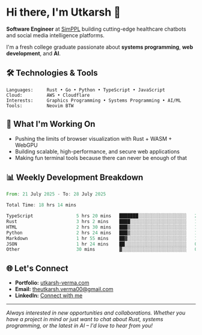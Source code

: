 # Hi there, I'm Utkarsh 👋

**Software Engineer** at [SimPPL](https://simppl.org) building cutting-edge healthcare chatbots and social media intelligence platforms.

I'm a fresh college graduate passionate about **systems programming**, **web development**, and **AI**.

## 🛠️ Technologies & Tools

```
Languages:     Rust • Go • Python • TypeScript • JavaScript
Cloud:         AWS • Cloudflare
Interests:     Graphics Programming • Systems Programming • AI/ML
Tools:         Neovim BTW
```

## 🚀 What I'm Working On

- Pushing the limits of browser visualization with Rust + WASM + WebGPU
- Building scalable, high-performance, and secure web applications
- Making fun terminal tools because there can never be enough of that

## 📊 Weekly Development Breakdown

<!--START_SECTION:waka-->

```rust
From: 21 July 2025 - To: 28 July 2025

Total Time: 18 hrs 14 mins

TypeScript                5 hrs 20 mins   ███████░░░░░░░░░░░░░░░░░░   28.51 %
Rust                      3 hrs 2 mins    ████░░░░░░░░░░░░░░░░░░░░░   16.19 %
HTML                      2 hrs 30 mins   ███▒░░░░░░░░░░░░░░░░░░░░░   13.37 %
Python                    2 hrs 24 mins   ███▒░░░░░░░░░░░░░░░░░░░░░   12.83 %
Markdown                  1 hr 55 mins    ██▓░░░░░░░░░░░░░░░░░░░░░░   10.26 %
JSON                      1 hr 24 mins    ██░░░░░░░░░░░░░░░░░░░░░░░   07.51 %
Other                     30 mins         ▓░░░░░░░░░░░░░░░░░░░░░░░░   02.70 %
```

<!--END_SECTION:waka-->

## 🌐 Let's Connect

- **Portfolio:** [utkarsh-verma.com](https://utkarsh-verma.com)
- **Email:** theutkarsh.verma00@gmail.com
- **LinkedIn:** [Connect with me](https://linkedin.com/in/utkarsh-verm4)

---

*Always interested in new opportunities and collaborations. Whether you have a project in mind or just want to chat about Rust, systems programming, or the latest in AI – I'd love to hear from you!*

